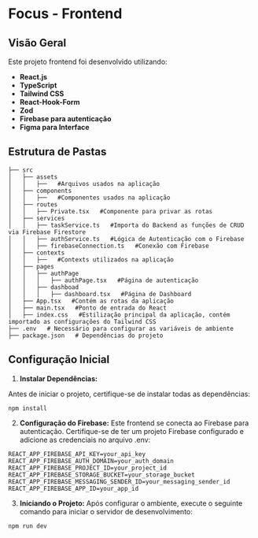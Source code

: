 # Focus - Frontend

## Visão Geral
Este projeto frontend foi desenvolvido utilizando:
- **React.js**
- **TypeScript**
- **Tailwind CSS**
- **React-Hook-Form**
- **Zod**
- **Firebase para autenticação**
- **Figma para Interface**

## Estrutura de Pastas
```
├── src
│   ├── assets
│   │   ├──   #Arquivos usados na aplicação
│   ├── components
│   │   ├──   #Componentes usados na aplicação
│   ├── routes
│   │   ├── Private.tsx   #Componente para privar as rotas
│   ├── services
│   │   ├── taskService.ts   #Importa do Backend as funções de CRUD via Firebase Firestore
│   │   ├── authService.ts   #Lógica de Autenticação com o Firebase
│   │   ├── firebaseConnection.ts   #Conexão com Firebase
│   ├── contexts 
│   │   ├──   #Contexts utilizados na aplicação
│   ├── pages
│   │   ├── authPage
│   │   │   ├── authPage.tsx   #Página de autenticação
│   │   ├── dashboad
│   │   │   ├── dashboard.tsx   #Página de Dashboard
│   ├── App.tsx   #Contém as rotas da aplicação
│   ├── main.tsx   #Ponto de entrada do React
│   ├── index.css   #Estilização principal da aplicação, contém importado as configurações do Tailwind CSS
├── .env   # Necessário para configurar as variáveis de ambiente
├── package.json   # Dependências do projeto
```

## Configuração Inicial

1. **Instalar Dependências:**
   
Antes de iniciar o projeto, certifique-se de instalar todas as dependências:

```
npm install
```

2. **Configuração do Firebase:**
Este frontend se conecta ao Firebase para autenticação. Certifique-se de ter um projeto Firebase configurado e adicione as credenciais no arquivo .env:
```
REACT_APP_FIREBASE_API_KEY=your_api_key
REACT_APP_FIREBASE_AUTH_DOMAIN=your_auth_domain
REACT_APP_FIREBASE_PROJECT_ID=your_project_id
REACT_APP_FIREBASE_STORAGE_BUCKET=your_storage_bucket
REACT_APP_FIREBASE_MESSAGING_SENDER_ID=your_messaging_sender_id
REACT_APP_FIREBASE_APP_ID=your_app_id
```

3. **Iniciando o Projeto:**
Após configurar o ambiente, execute o seguinte comando para iniciar o servidor de desenvolvimento:
```
npm run dev
```
